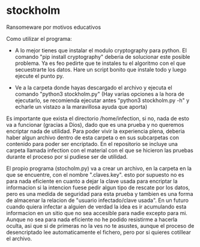 # stockholm
Ransomeware por motivos educativos

Como utilizar el programa:

- A lo mejor tienes que instalar el modulo cryptography para python. El comando "pip install cryptography" deberia de solucionar este posible problema. Ya es feo pedirte que te instales tu el algoritmo con el que secuestrarte los datos. Hare un script bonito que instale todo y luego ejecute el punto py.

- Ve a la carpeta donde hayas descargado el archivo y ejecuta el comando "python3 stockholm.py" (Hay varias opciones a la hora de ejecutarlo, se recomienda ejecutar antes "python3 stockholm.py -h" y echarle un vistazo a la maravillosa ayuda que aporta)

Es importante que exista el directorio /home/infection, si no, nada de esto va a funcionar (gracias a Dios), dado que es una prueba y no queremos encriptar nada de utilidad. Para poder vivir la experiencia plena, deberia haber algun archivo dentro de esta carpeta o en sus subcarpetas con contenido para poder ser encriptado. En el repositorio se incluye una carpeta llamada infection con el material con el que se hicieron las pruebas durante el proceso por si pudiese ser de utilidad. 

El propio programa (stocholm.py) va a crear un archivo, en la carpeta en la que se encuentre, con el nombre ".claves.key". esto por supuesto no es para nada eficiente en cuanto a dejar la clave usada para encriptar la informacion si la intencion fuese pedir algun tipo de rescate por los datos, pero es una medida de seguridad para esta prueba y tambien es una forma de almacenar la relacion de "usuario infectado/clave usada". En un futuro cuando quiera infectar a alguien de verdad la idea es ir acumulando esta informacion en un sitio que no sea accesible para nadie excepto para mi. Aunque no sea para nada eficiente no he podido resistirme a hacerla oculta, asi que si de primeras no la ves no te asustes, aunque el proceso de desencriptado lee automaticamente el fichero, pero por si quieres cotillear el archivo.